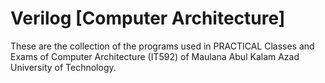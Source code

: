 # Verilog [Computer Architecture]

These are the collection of the programs used in PRACTICAL Classes and Exams of 
Computer Architecture (IT592) of Maulana Abul Kalam Azad University of Technology.

